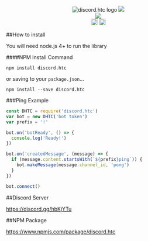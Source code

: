 <p align="center">
    <img src="https://cdn.discordapp.com/attachments/216763379535052801/234375516742746112/Untitled-1.png" alt="discord.htc logo">
<a href="https://travis-ci.org/nekonez/discord.htc"><img src="https://travis-ci.org/nekonez/discord.htc.svg?branch=master"></a>
<br>
<a href="https://nodei.co/npm/discord.htc/"><img src="https://nodei.co/npm/discord.htc.png?downloads=true&downloadRank=true&stars=true"></a>
<br>
<a href="https://www.npmjs.com/package/discord.htc"><img src="https://badge.fury.io/js/discord.htc.svg" alt="npm version" height="18"></a>  <a href="https://www.npmjs.com/package/discord.htc"><img src="https://img.shields.io/npm/dt/discord.htc.svg" alt="npm version" height="18"></a>

##How to install

You will need node.js 4+ to run the library


####NPM Install Command

```
npm install discord.htc
```

or saving to your `package.json`...

```
npm install --save discord.htc
```

###Ping Example

```js
const DHTC = require('discord.htc')
var bot = new DHTC('bot token')
var prefix = '!'

bot.on('botReady', () => {
  console.log('Ready!')
})

bot.on('createdMessage', (message) => {
  if (message.content.startsWith(`${prefix}ping`)) {
    bot.makeMessage(message.channel_id, 'pong')
  }
})

bot.connect()
```

##Discord Server

https://discord.gg/hbKjYTu

##NPM Package

https://www.npmjs.com/package/discord.htc
